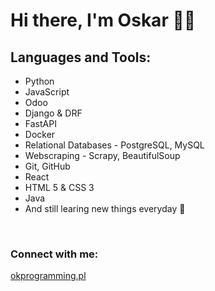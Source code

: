 # Hi there, I'm Oskar 👋🤓
## Languages and Tools:
- Python
- JavaScript
- Odoo
- Django & DRF
- FastAPI
- Docker
- Relational Databases - PostgreSQL, MySQL
- Webscraping - Scrapy, BeautifulSoup
- Git, GitHub
- React 
- HTML 5 & CSS 3
- Java
- And still learing new things everyday 🦦

<br/>

### Connect with me:

[okprogramming.pl](https://okprogramming.pl/)
